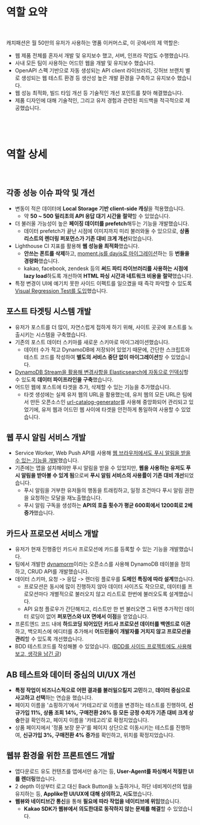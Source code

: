 # 역할 요약

<div style="height: 20px"></div>

캐치패션은 월 50만의 유저가 사용하는 명품 이커머스로, 이 곳에서의 제 역할은:

- 웹 제품 전체를 혼자서 개발 및 유지보수 했고, 서버, 인프라 작업도 수행했습니다.
- 사내 모든 팀이 사용하는 어드민 웹을 개발 및 유지보수 했습니다.
- OpenAPI 스펙 기반으로 자동 생성되는 API client 라이브러리, 깃허브 브랜치 별로 생성되는 웹 테스트 환경 등 생산성 높은 개발 환경을 구축하고 유지보수 했습니다.
- 웹 성능 최적화, 빌드 타임 개선 등 기술적인 개선 포인트를 찾아 해결했습니다.
- 제품 디자인에 대해 기술적인, 그리고 유저 경험과 관련된 피드백을 적극적으로 제공했습니다.

<div style="height: 40px"></div>

# 역할 상세

<div style="height: 20px"></div>

## 각종 성능 이슈 파악 및 개선

- 변동이 적은 데이터에 **Local Storage 기반 client-side 캐싱**을 적용했습니다.
  - 약 **50 ~ 500 밀리초의 API 응답 대기 시간을 절약**할 수 있었습니다.
- 더 불러올 가능성이 높은 **페이징 데이터를 prefetch**해두는 기능을 개발했습니다.
  - 데이터 prefetch가 끝난 시점에 이미지까지 미리 불러와둘 수 있으므로, **상품 리스트의 렌더링 퍼포먼스가 기존 대비 크게 개선**되었습니다.
- Lighthouse CI 지표를 활용해 **웹 성능을 최적화**했습니다.
  - **안쓰는 폰트를 삭제**하고, [moment.js를 dayjs로 마이그레이션](https://blog.hoseung.me/2022-03-13-dayjs-instead-of-momentjs)하는 등 **번들을 경량화**했습니다.
  - kakao, facebook, zendesk 등의 **써드 파티 라이브러리를 사용하는 시점에 lazy load**하도록 개선하여 **HTML 파싱 시간과 네트워크 비용을 절약**했습니다.
- 특정 변경이 UI에 예기치 못한 사이드 이펙트를 일으켰을 때 즉각 파악할 수 있도록 [Visual Regression Test를 도입](https://blog.hoseung.me/2021-02-10-visual-regression-test)했습니다.

## 포스트 타겟팅 시스템 개발

- 유저가 포스트를 더 많이, 자연스럽게 접하게 하기 위해, 사이트 곳곳에 포스트를 노출시키는 시스템을 구축했습니다.
- 기존의 포스트 데이터 스키마를 새로운 스키마로 마이그레이션했습니다.
  - 데이터 수가 적고 DynamoDB에 저장되어 있었기 때문에, 간단한 스크립트와 테스트 코드를 작성하여 **별도의 서비스 중단 없이 마이그레이션**할 수 있었습니다.
- [DynamoDB Stream을 활용해 변경사항을 Elasticsearch에 자동으로 인덱싱](https://blog.hoseung.me/2022-02-19-dynamodb-stream-elasticsearch)할 수 있도록 **데이터 파이프라인을 구축**했습니다.
- 어드민 웹에 포스트에 타겟을 추가, 삭제할 수 있는 기능을 추가했습니다.
  - 타겟 생성에는 실제 유저 웹의 URL을 활용했는데, 유저 웹의 모든 URL은 팀에서 만든 오픈소스인 [url-catalog-generator](https://github.com/catchfashion/url-catalog-generator)를 사용해 중앙화되어 관리되고 있었기에, 유저 웹과 어드민 웹 사이에 타겟을 안전하게 통일하여 사용할 수 있었습니다.

## 웹 푸시 알림 서비스 개발

- Service Worker, Web Push API를 사용해 [웹 브라우저에서도 푸시 알림을 받을 수 있는 기능을 개발](https://blog.hoseung.me/2021-11-28-web-push-notification)했습니다.
- 기존에는 앱을 설치해야만 푸시 알림을 받을 수 있었지만, **웹을 사용하는 유저도 푸시 알림을 받아볼 수 있게 됨**으로써 **푸시 알림 서비스의 사용률이 기존 대비 개선**되었습니다.
  - 푸시 알림을 거부한 유저들의 행동을 트래킹하고, 일정 조건마다 푸시 알림 권한을 요청하는 모달을 재노출했습니다.
  - 푸시 알림 구독을 생성하는 **API의 호출 횟수가 평균 600회에서 1200회로 2배 증가**했습니다.

## 카드사 프로모션 서비스 개발

- 유저가 현재 진행중인 카드사 프로모션에 카드를 등록할 수 있는 기능을 개발했습니다.
- 팀에서 개발한 [dynamorm](https://github.com/serverless-seoul/dynamorm)이라는 오픈소스를 사용해 DynamoDB 테이블을 정의하고, CRUD API를 개발했습니다.
- 데이터 스키마, 요청 -> 응답 -> 렌더링 플로우를 **도메인 특징에 따라 설계**했습니다.
  - 프로모션은 동시에 많이 진행하지 않아 데이터 사이즈도 작으므로, 데이터를 프로모션마다 개별적으로 불러오지 않고 리스트로 한번에 불러오도록 설계했습니다.
  - API 요청 플로우가 간단해지고, 리스트만 한 번 불러오면 그 뒤엔 추가적인 데이터 로딩이 없어 **퍼포먼스와 UX 면에서 이점**을 얻었습니다.
- 프론트엔드 코드 내에 **하드코딩 되어있던 카드사 프로모션 데이터를 백엔드로 이관**하고, 백오피스에 에디터를 추가해서 **어드민들이 개발자를 거치지 않고 프로모션을 관리**할 수 있도록 개선했습니다.
- BDD 테스트코드를 작성해볼 수 있었습니다. ([BDD를 사이드 프로젝트에도 사용해보고, 생각을 남긴 글](https://blog.hoseung.me/2021-02-27-mocha-chai-bdd))

## AB 테스트와 데이터 중심의 UI/UX 개선

- **특정 작업이 비즈니스적으로 어떤 결과를 불러일으킬지 고민**하고, **데이터 중심으로 사고하고 선택**하는 연습을 했습니다.
- 페이지 이름을 '쇼핑하기'에서 '카테고리'로 이름을 변경하는 테스트를 진행하여, **신규가입 11%, 상품 조회 14%, 구매전환 26% 등 모든 긍정 수치가 기존 대비 크게 상승**한걸 확인하고, 페이지 이름을 '카테고리'로 확정지었습니다.
- 상품 페이지에서 '정품 보장 문구'를 페이지 상단으로 이동시키는 테스트를 진행하여, **신규가입 3%, 구매전환 4% 증가**를 확인하고, 위치를 확정지었습니다.

## 웹뷰 환경을 위한 프론트엔드 개발

- 앱다운로드 유도 컨텐츠를 앱에서만 숨기는 등, **User-Agent를 파싱해서 적절한 UI를 렌더링**했습니다.
- 2 depth 이상부터 로고 대신 Back Button을 노출하거나, 하단 네비게이션의 탭을 유지하는 등, **Applike한 UI/UX에 대해 상의하고, 시도**했습니다.
- **웹뷰와 네이티브간 통신**을 통해 **필요에 따라 작업을 네이티브에 위임**했습니다.
  - **Kakao SDK가 웹뷰에서 의도한대로 동작하지 않는 문제를 해결**할 수 있었습니다.
